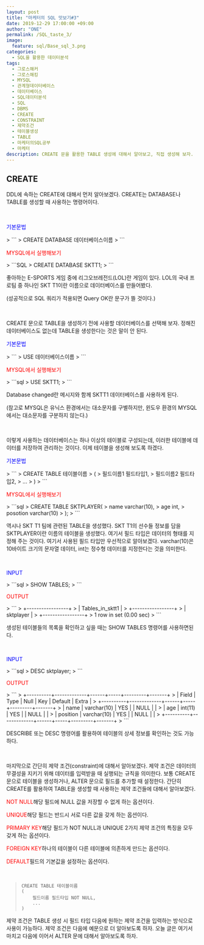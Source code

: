 ```yaml
---
layout: post
title: "마케터의 SQL 맛보기#3"
date: 2019-12-29 17:00:00 +09:00
author: "ONE"
permalink: /SQL_taste_3/
image:
  feature: sql/Base_sql_3.png
categories:
  - SQL을 활용한 데이터분석
tags:
  - 그로스해커
  - 그로스해킹
  - MYSQL
  - 관계형데이터베이스
  - 데이터베이스
  - SQL데이터분석
  - SQL
  - DBMS
  - CREATE
  - CONSTRAINT
  - 제약조건
  - 테이블생성
  - TABLE
  - 마케터의SQL공부
  - 마케터
description: CREATE 문을 활용한 TABLE 생성에 대해서 알아보고, 직접 생성해 보자. 
---
```


## CREATE

DDL에 속하는 CREATE에 대해서 먼저 알아보겠다. CREATE는 DATABASE나 TABLE를 생성할 때 사용하는 명령어이다.

<br>

<p class="codeterm" style="color:blue">기본문법</p>
> ```
> CREATE DATABASE 데이터베이스이름
> ```

<p class="codeterm" style="color:red">MYSQL에서 실행해보기</p>
> ```SQL
> CREATE DATABASE SKTT1;
> ```

좋아하는 E-SPORTS 게임 중에 리그오브레전드(LOL)란 게임이 있다. LOL의 국내 프로팀 중 하나인 SKT T1이란 이름으로 데이터베이스를 만들어봤다. 

(성공적으로 SQL 쿼리가 적용되면 Query OK란 문구가 뜰 것이다.)

<br>

CREATE 문으로 TABLE을 생성하기 전에 사용할 데이터베이스를 선택해 보자. 정해진 데이터베이스도 없는데 TABLE을 생성한다는 것은 말이 안 된다.

<p class="codeterm" style="color:blue">기본문법</p>
> ```
> USE 데이터베이스이름
> ```

<p class="codeterm" style="color:red">MYSQL에서 실행해보기</p>
> ```sql
> USE SKTT1;
> ```

Database changed란 메시지와 함께 SKTT1 데이터베이스를 사용하게 된다. 

(참고로 MYSQL은 유닉스 환경에서는 대소문자를 구별하지만, 윈도우 환경의 MYSQL에서는 대소문자를 구분하지 않는다.)

<br>

이렇게 사용하는 데이터베이스는 하나 이상의 테이블로 구성되는데, 이러한 테이블에 데이터를 저장하여 관리하는 것이다. 이제 테이블을 생성해 보도록 하겠다.

<p class="codeterm" style="color:blue">기본문법</p>
> ```
> CREATE TABLE 테이블이름
> (
>     필드이름1 필드타입1,
>     필드이름2 필드타입2,
>     ...
> )
> ```

<p class="codeterm" style="color:red">MYSQL에서 실행해보기</p>
> ```sql
> CREATE TABLE SKTPLAYER(
> 	name varchar(10),
> 	age int,
>     posotion varchar(10)
> );
> ```

역시나 SKT T1 팀에 관련된 TABLE을 생성했다. SKT T1의 선수들 정보를 담을 SKTPLAYER이란 이름의 테이블을 생성했다. 여기서 필드 타입은 데이터의 형태를 지정해 주는 것이다. 여기서 사용된 필드 타입만 우선적으로 알아보겠다. varchar(10)은 10바이트 크기의 문자열 데이터, int는 정수형  데이터를 지정한다는 것을 의미한다.

<br>

<p class="codeterm" style="color:blue">INPUT</p>
> ```sql
> SHOW TABLES;
> ```

<p class="codeterm" style="color:red">OUTPUT</p>
> ```
> +-----------------+
> | Tables_in_sktt1 |
> +-----------------+
> | sktplayer       |
> +-----------------+
> 1 row in set (0.00 sec)
> ```

생성된 테이블들의 목록을 확인하고 싶을 때는 SHOW TABLES 명령어를 사용하면된다.

<br>

<p class="codeterm" style="color:blue">INPUT</p>
> ```sql
> DESC sktplayer;
> ```

<p class="codeterm" style="color:red">OUTPUT</p>
> ```
> +----------+-------------+------+-----+---------+-------+
> | Field    | Type        | Null | Key | Default | Extra |
> +----------+-------------+------+-----+---------+-------+
> | name     | varchar(10) | YES  |     | NULL    |       |
> | age      | int(11)     | YES  |     | NULL    |       |
> | position | varchar(10) | YES  |     | NULL    |       |
> +----------+-------------+------+-----+---------+-------+
> ```

DESCRIBE 또는 DESC 명령어를 활용하여 테이블의 상세 정보를 확인하는 것도 가능하다.

<br>

마지막으로 간단히 제약 조건(constraint)에 대해서 알아보겠다. 제약 조건은 데이터의 무결성을 지키기 위해 데이터를 입력받을 때 실행되는 규칙을 의미한다. 보통 CREATE 문으로 테이블을 생성하거나, ALTER 문으로 필드를 추가할 때 설정한다. 간단히 CREATE를 활용하여 TABLE을 생성할 때 사용하는 제약 조건들에 대해서 알아보겠다.

<red style="color:red">NOT NULL</red>해당 필드에 NULL 값을 저장할 수 없게 하는 옵션이다.

<red style="color:red">UNIQUE</red>해당 필드는 반드시 서로 다른 값을 갖게 하는 옵션이다.

<red style="color:red">PRIMARY KEY</red>해당 필드가 NOT NULL과 UNIQUE  2가지 제약 조건의 특징을 모두 갖게 하는 옵션이다.

<red style="color:red">FOREIGN KEY</red>하나의 테이블이 다른 테이블에 의존하게 만드는 옵션이다.

<red style="color:red">DEFAULT</red>필드의 기본값을 설정하는 옵션이다.

<br>

> ```
> CREATE TABLE 테이블이름
> (
>     필드이름 필드타입 NOT NULL,
>     ...
> )
> ```

제약 조건은 TABLE 생성 시 필드 타입 다음에 원하는 제약 조건을 입력하는 방식으로 사용이 가능하다. 제약 조건은 다음에 예문으로 더 알아보도록 하자. 오늘 글은 여기서 마치고 다음에 이어서 ALTER 문에 대해서 알아보도록 하자.